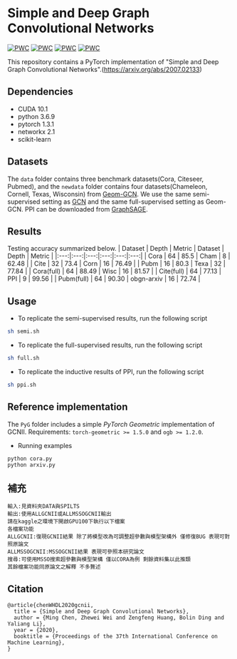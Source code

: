 # Simple and Deep Graph Convolutional Networks
[![PWC](https://img.shields.io/endpoint.svg?url=https://paperswithcode.com/badge/simple-and-deep-graph-convolutional-networks/node-classification-on-cora-full-supervised)](https://paperswithcode.com/sota/node-classification-on-cora-full-supervised?p=simple-and-deep-graph-convolutional-networks)
[![PWC](https://img.shields.io/endpoint.svg?url=https://paperswithcode.com/badge/simple-and-deep-graph-convolutional-networks/node-classification-on-pubmed-full-supervised)](https://paperswithcode.com/sota/node-classification-on-pubmed-full-supervised?p=simple-and-deep-graph-convolutional-networks)
[![PWC](https://img.shields.io/endpoint.svg?url=https://paperswithcode.com/badge/simple-and-deep-graph-convolutional-networks/node-classification-on-cora-with-public-split)](https://paperswithcode.com/sota/node-classification-on-cora-with-public-split?p=simple-and-deep-graph-convolutional-networks)
[![PWC](https://img.shields.io/endpoint.svg?url=https://paperswithcode.com/badge/simple-and-deep-graph-convolutional-networks/node-classification-on-ppi)](https://paperswithcode.com/sota/node-classification-on-ppi?p=simple-and-deep-graph-convolutional-networks)

This repository contains a PyTorch implementation of "Simple and Deep Graph Convolutional Networks".(https://arxiv.org/abs/2007.02133)

## Dependencies
- CUDA 10.1
- python 3.6.9
- pytorch 1.3.1
- networkx 2.1
- scikit-learn

## Datasets

The `data` folder contains three benchmark datasets(Cora, Citeseer, Pubmed), and the `newdata` folder contains four datasets(Chameleon, Cornell, Texas, Wisconsin) from [Geom-GCN](https://github.com/graphdml-uiuc-jlu/geom-gcn). We use the same semi-supervised setting as [GCN](https://github.com/tkipf/gcn) and the same full-supervised setting as Geom-GCN. PPI can be downloaded from [GraphSAGE](http://snap.stanford.edu/graphsage/).

## Results
Testing accuracy summarized below.
| Dataset | Depth |  Metric | Dataset | Depth |  Metric |
|:---:|:---:|:---:|:---:|:---:|:---:|
| Cora       | 64 | 85.5  | Cham | 8  | 62.48 |
| Cite       | 32 | 73.4  | Corn | 16 | 76.49 |
| Pubm       | 16 | 80.3  | Texa | 32 | 77.84 |
| Cora(full) | 64 | 88.49 | Wisc | 16 | 81.57 |
| Cite(full) | 64 | 77.13 | PPI  | 9  | 99.56 |
| Pubm(full) | 64 | 90.30 | obgn-arxiv | 16 | 72.74 |


## Usage

- To replicate the semi-supervised results, run the following script
```sh
sh semi.sh
```
- To replicate the full-supervised results, run the following script
```sh
sh full.sh
```
- To replicate the inductive results of PPI, run the following script
```sh
sh ppi.sh
```
## Reference implementation
The `PyG` folder includes a simple *PyTorch Geometric* implementation of GCNII.
Requirements: `torch-geometric >= 1.5.0` and  `ogb >= 1.2.0`.
- Running examples
```
python cora.py
python arxiv.py
```
## 補充
```
輸入:見資料夾DATA與SPILTS
輸出:使用ALLGCNII或ALLMSSOGCNII輸出
請在kaggle之環境下開啟GPU100下執行以下檔案
各檔案功能
ALLGCNII:復現GCNII結果 除了將模型改為可調整超參數與模型架構外 僅修復BUG 表現可對照原論文
ALLMSSOGCNII:MSSOGCNII結果 表現可參照本研究論文
搜尋:可使用MSSO搜索超參數與模型架構 僅以CORA為例 剩餘資料集以此推類
其餘檔案功能同原論文之解釋 不多贅述
```
## Citation
```
@article{chenWHDL2020gcnii,
  title = {Simple and Deep Graph Convolutional Networks},
  author = {Ming Chen, Zhewei Wei and Zengfeng Huang, Bolin Ding and Yaliang Li},
  year = {2020},
  booktitle = {Proceedings of the 37th International Conference on Machine Learning},
}
```
